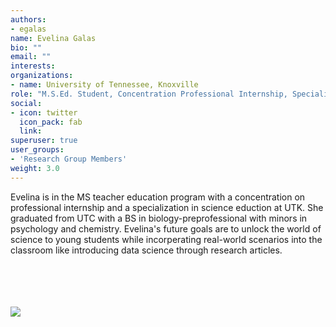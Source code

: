 ```yaml
---
authors:
- egalas
name: Evelina Galas
bio: ""
email: ""
interests:
organizations:
- name: University of Tennessee, Knoxville
role: "M.S.Ed. Student, Concentration Professional Internship, Specialization Science Education "
social:
- icon: twitter
  icon_pack: fab
  link: 
superuser: true
user_groups:
- 'Research Group Members'
weight: 3.0
---
```


Evelina is in the MS teacher education program with a concentration on professional internship and a specialization in science eduction at UTK. She graduated from UTC with a BS in biology-preprofessional with minors in psychology and chemistry. Evelina's future goals are to unlock the world of science to young students while incorperating real-world scenarios into the classroom like introducing data science through research articles. 

<br>
<br>
<br>
<br>
<img src="/img/evelina.jpg"/>

